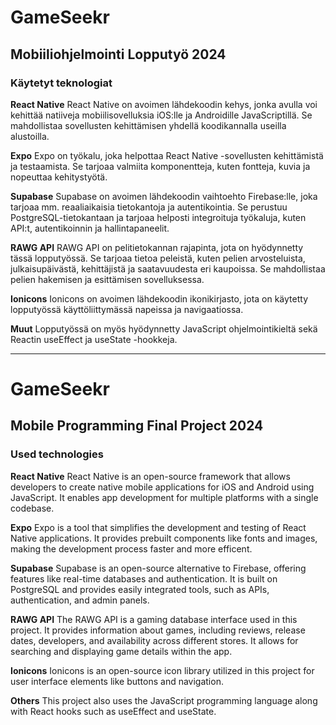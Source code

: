 # GameSeekr
## Mobiiliohjelmointi Lopputyö 2024

### Käytetyt teknologiat


**React Native**
React Native on avoimen lähdekoodin kehys, jonka avulla voi kehittää natiiveja mobiilisovelluksia iOS:lle ja Androidille JavaScriptillä. Se mahdollistaa sovellusten kehittämisen yhdellä koodikannalla useilla alustoilla.

**Expo**
Expo on työkalu, joka helpottaa React Native -sovellusten kehittämistä ja testaamista. Se tarjoaa valmiita komponentteja, kuten fontteja, kuvia ja nopeuttaa kehitystyötä.

**Supabase**
Supabase on avoimen lähdekoodin vaihtoehto Firebase:lle, joka tarjoaa mm. reaaliaikaisia tietokantoja ja autentikointia. Se perustuu PostgreSQL-tietokantaan ja tarjoaa helposti integroituja työkaluja, kuten API:t, autentikoinnin ja hallintapaneelit.

**RAWG API**
RAWG API on pelitietokannan rajapinta, jota on hyödynnetty tässä lopputyössä. Se tarjoaa tietoa peleistä, kuten pelien arvosteluista, julkaisupäivästä, kehittäjistä ja saatavuudesta eri kaupoissa. Se mahdollistaa pelien hakemisen ja esittämisen sovelluksessa.

**Ionicons**
Ionicons on avoimen lähdekoodin ikonikirjasto, jota on käytetty lopputyössä käyttöliittymässä napeissa ja navigaatiossa.

**Muut**
Lopputyössä on myös hyödynnetty JavaScript ohjelmointikieltä sekä Reactin useEffect ja useState -hookkeja.


---------------------------------------------

# GameSeekr
## Mobile Programming Final Project 2024

### Used technologies


**React Native**
React Native is an open-source framework that allows developers to create native mobile applications for iOS and Android using JavaScript. It enables app development for multiple platforms with a single codebase.

**Expo**
Expo is a tool that simplifies the development and testing of React Native applications. It provides prebuilt components like fonts and images, making the development process faster and more efficent.

**Supabase**
Supabase is an open-source alternative to Firebase, offering features like real-time databases and authentication. It is built on PostgreSQL and provides easily integrated tools, such as APIs, authentication, and admin panels.

**RAWG API**
The RAWG API is a gaming database interface used in this project. It provides information about games, including reviews, release dates, developers, and availability across different stores. It allows for searching and displaying game details within the app.

**Ionicons**
Ionicons is an open-source icon library utilized in this project for user interface elements like buttons and navigation.

**Others**
This project also uses the JavaScript programming language along with React hooks such as useEffect and useState.

